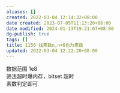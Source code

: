 ```yaml
---
aliases: []
created: 2022-03-04 12:14:32+08:00
date created: 2023-07-05T11:13:20+08:00
date modified: 2024-01-13T19:21:07+08:00
dg-publish: true
tags: []
title: 1156 找素数n,n+6也为素数
updated: 2022-03-04 12:22:20+08:00
---
```


数据范围 1e8  
筛法超时爆内存，bitset 超时  
素数判定即可